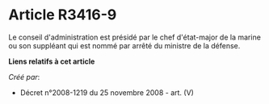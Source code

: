 # Article R3416-9

Le conseil d'administration est présidé par le chef d'état-major de la marine ou son suppléant qui est nommé par arrêté du
ministre de la défense.

**Liens relatifs à cet article**

_Créé par_:

  - Décret n°2008-1219 du 25 novembre 2008 - art. (V)
